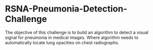 # RSNA-Pneumonia-Detection-Challenge
The objective of this challenge is to build an algorithm to detect a visual signal for pneumonia in medical images. Where algorithm needs to automatically locate lung opacities on chest radiographs.
